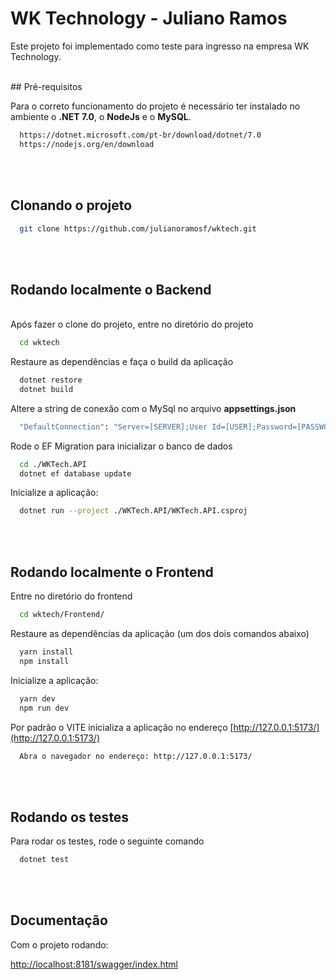 # WK Technology - Juliano Ramos

Este projeto foi implementado como teste para ingresso na empresa WK Technology.

<br />
## Pré-requisitos

Para o correto funcionamento do projeto é necessário ter instalado no ambiente o **.NET 7.0**, o **NodeJs** e o **MySQL**.

```bash
  https://dotnet.microsoft.com/pt-br/download/dotnet/7.0
  https://nodejs.org/en/download
```

<br /><br />

## Clonando o projeto

```bash
  git clone https://github.com/julianoramosf/wktech.git
```

<br /><br />

## Rodando localmente o Backend

<br />
Após fazer o clone do projeto, entre no diretório do projeto

```bash
  cd wktech
```

Restaure as dependências e faça o build da aplicação

```bash
  dotnet restore
  dotnet build
```

Altere a string de conexão com o MySql no arquivo **appsettings.json**

```bash
  "DefaultConnection": "Server=[SERVER];User Id=[USER];Password=[PASSWORD];Database=[DATABASE]"
```

Rode o EF Migration para inicializar o banco de dados

```bash
  cd ./WKTech.API
  dotnet ef database update
```



Inicialize a aplicação:

```bash
  dotnet run --project ./WKTech.API/WKTech.API.csproj
```

<br /><br />

## Rodando localmente o Frontend

Entre no diretório do frontend

```bash
  cd wktech/Frontend/      
```

Restaure as dependências da aplicação (um dos dois comandos abaixo)

```bash
  yarn install
  npm install
```

Inicialize a aplicação:

```bash
  yarn dev
  npm run dev
```


Por padrão o VITE inicializa a aplicação no endereço [http://127.0.0.1:5173/](http://127.0.0.1:5173/)

```bash
  Abra o navegador no endereço: http://127.0.0.1:5173/
```
<br /><br />
## Rodando os testes

Para rodar os testes, rode o seguinte comando

```bash
  dotnet test
```
<br /><br />
## Documentação

Com o projeto rodando:

[http://localhost:8181/swagger/index.html](http://localhost:8181/swagger/index.html)
